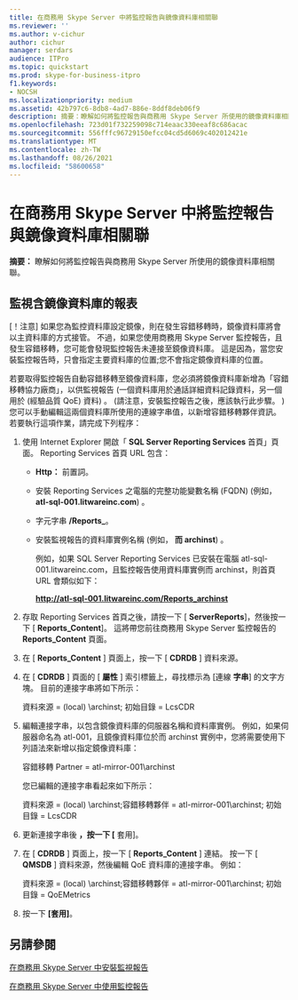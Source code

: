 ```yaml
---
title: 在商務用 Skype Server 中將監控報告與鏡像資料庫相關聯
ms.reviewer: ''
ms.author: v-cichur
author: cichur
manager: serdars
audience: ITPro
ms.topic: quickstart
ms.prod: skype-for-business-itpro
f1.keywords:
- NOCSH
ms.localizationpriority: medium
ms.assetid: 42b797c6-8db8-4ad7-886e-8ddf8deb06f9
description: 摘要：瞭解如何將監控報告與商務用 Skype Server 所使用的鏡像資料庫相關聯。
ms.openlocfilehash: 723d01f732259098c714eaac330eeaf8c686acac
ms.sourcegitcommit: 556fffc96729150efcc04cd5d6069c402012421e
ms.translationtype: MT
ms.contentlocale: zh-TW
ms.lasthandoff: 08/26/2021
ms.locfileid: "58600658"
---
```

# <a name="associate-monitoring-reports-with-a-mirror-database-in-skype-for-business-server"></a>在商務用 Skype Server 中將監控報告與鏡像資料庫相關聯 
 
**摘要：** 瞭解如何將監控報告與商務用 Skype Server 所使用的鏡像資料庫相關聯。
  
## <a name="monitor-reports-with-a-mirror-database"></a>監視含鏡像資料庫的報表

[！注意] 如果您為監控資料庫設定鏡像，則在發生容錯移轉時，鏡像資料庫將會以主資料庫的方式接管。 不過，如果您使用商務用 Skype Server 監控報告，且發生容錯移轉，您可能會發現監控報告未連接至鏡像資料庫。 這是因為，當您安裝監控報告時，只會指定主要資料庫的位置;您不會指定鏡像資料庫的位置。
  
若要取得監控報告自動容錯移轉至鏡像資料庫，您必須將鏡像資料庫新增為「容錯移轉協力廠商」，以供監視報告 (一個資料庫用於通話詳細資料記錄資料，另一個用於 (經驗品質 QoE) 資料) 。  (請注意，安裝監控報告之後，應該執行此步驟。 ) 您可以手動編輯這兩個資料庫所使用的連線字串值，以新增容錯移轉夥伴資訊。 若要執行這項作業，請完成下列程序：
  
1. 使用 Internet Explorer 開啟「 **SQL Server Reporting Services** 首頁」頁面。 Reporting Services 首頁 URL 包含：
    
   - **Http：** 前置詞。
    
   - 安裝 Reporting Services 之電腦的完整功能變數名稱 (FQDN)  (例如， **atl-sql-001.litwareinc.com**) 。
    
   - 字元字串 **/Reports_**。
    
   - 安裝監視報告的資料庫實例名稱 (例如， **而 archinst**) 。
    
     例如，如果 SQL Server Reporting Services 已安裝在電腦 atl-sql-001.litwareinc.com，且監控報告使用資料庫實例而 archinst，則首頁 URL 會類似如下：
    
     **http://atl-sql-001.litwareinc.com/Reports_archinst**
    
2. 存取 Reporting Services 首頁之後，請按一下 [ **ServerReports**]，然後按一下 [ **Reports_Content**]。 這將帶您前往商務用 Skype Server 監控報告的 **Reports_Content** 頁面。
    
3. 在 [ **Reports_Content** ] 頁面上，按一下 [ **CDRDB** ] 資料來源。
    
4. 在 [ **CDRDB** ] 頁面的 [ **屬性** ] 索引標籤上，尋找標示為 [連線 **字串**] 的文字方塊。 目前的連接字串將如下所示：
    
    資料來源 = (local) \archinst; 初始目錄 = LcsCDR
    
5. 編輯連接字串，以包含鏡像資料庫的伺服器名稱和資料庫實例。 例如，如果伺服器命名為 atl-001，且鏡像資料庫位於而 archinst 實例中，您將需要使用下列語法來新增以指定鏡像資料庫：
    
    容錯移轉 Partner = atl-mirror-001\archinst
    
    您已編輯的連接字串看起來如下所示：
    
    資料來源 = (local) \archinst;容錯移轉夥伴 = atl-mirror-001\archinst; 初始目錄 = LcsCDR
    
6. 更新連接字串後 **，按一下 [** 套用]。
    
7. 在 [ **CDRDB** ] 頁面上，按一下 [ **Reports_Content** ] 連結。 按一下 [ **QMSDB** ] 資料來源，然後編輯 QoE 資料庫的連接字串。 例如：
    
    資料來源 = (local) \archinst;容錯移轉夥伴 = atl-mirror-001\archinst; 初始目錄 = QoEMetrics
    
8. 按一下 **[套用]**。
    
## <a name="see-also"></a>另請參閱

[在商務用 Skype Server 中安裝監視報告](install-monitoring-reports.md)
  
[在商務用 Skype Server 中使用監控報告](../../manage/health-and-monitoring/monitoring-reports.md)
